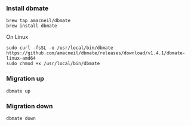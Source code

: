 ### Install dbmate
```
brew tap amacneil/dbmate
brew install dbmate
```
On Linux
```
sudo curl -fsSL -o /usr/local/bin/dbmate https://github.com/amacneil/dbmate/releases/download/v1.4.1/dbmate-linux-amd64
sudo chmod +x /usr/local/bin/dbmate
```

### Migration up
```
dbmate up
```
### Migration down
```
dbmate down
```
